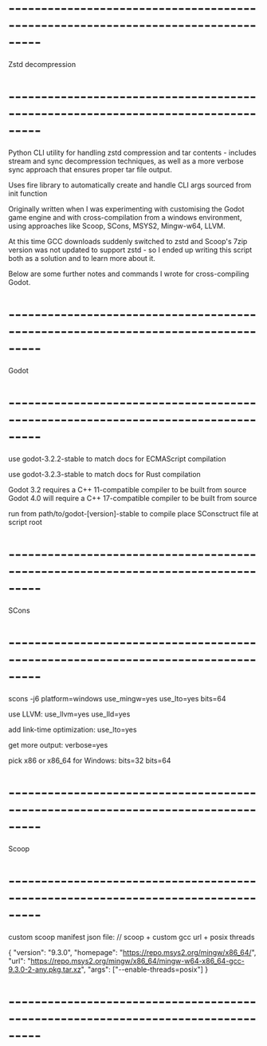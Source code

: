 # ---------------------------------------------------------------------------------

Zstd decompression

# ---------------------------------------------------------------------------------

Python CLI utility for handling zstd compression and tar contents - includes stream and sync decompression techniques, as well as a more verbose sync approach that ensures proper tar file output.

Uses fire library to automatically create and handle CLI args sourced from init function

Originally written when I was experimenting with customising the Godot game engine and with cross-compilation from a windows environment, using approaches like Scoop, SCons, MSYS2, Mingw-w64, LLVM.

At this time GCC downloads suddenly switched to zstd and Scoop's 7zip version was not updated to support zstd - so I ended up writing this script both as a solution and to learn more about it.

Below are some further notes and commands I wrote for cross-compiling Godot.

# ---------------------------------------------------------------------------------

Godot

# ---------------------------------------------------------------------------------

use godot-3.2.2-stable to match docs for ECMAScript compilation

use godot-3.2.3-stable to match docs for Rust compilation

Godot 3.2 requires a C++ 11-compatible compiler to be built from source
Godot 4.0 will require a C++ 17-compatible compiler to be built from source

run from path/to/godot-[version]-stable to compile
place SConsctruct file at script root

# ---------------------------------------------------------------------------------

SCons

# ---------------------------------------------------------------------------------

scons -j6 platform=windows use_mingw=yes use_lto=yes bits=64

use LLVM:
use_llvm=yes use_lld=yes

add link-time optimization:
use_lto=yes

get more output:
verbose=yes

pick x86 or x86_64 for Windows:
bits=32
bits=64

# ---------------------------------------------------------------------------------

Scoop

# ---------------------------------------------------------------------------------

custom scoop manifest json file:
// scoop + custom gcc url + posix threads

{
"version": "9.3.0",
"homepage": "https://repo.msys2.org/mingw/x86_64/",
"url": "https://repo.msys2.org/mingw/x86_64/mingw-w64-x86_64-gcc-9.3.0-2-any.pkg.tar.xz",
"args": ["--enable-threads=posix"]
}

# ---------------------------------------------------------------------------------
